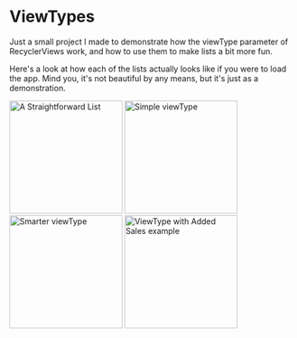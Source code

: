 # ViewTypes
Just a small project I made to demonstrate how the viewType parameter of RecyclerViews work, and how to use them to make lists a bit more fun.

Here's a look at how each of the lists actually looks like if you were to load the app. Mind you, it's not beautiful by any means, but it's just as a demonstration.

<img src="https://dl.pushbulletusercontent.com/QqFuXX9nkUcHlqOvGfbiheLrFHO7N33P/Screenshot_2015-09-12-17-45-45.png" alt="A Straightforward List" width="200">
<img src="https://dl.pushbulletusercontent.com/5LjbFyndvS4JBxDXc8FYw03kb4UTUFTt/Screenshot_2015-09-12-17-46-04.png" alt="Simple viewType" width="200">
<img src="https://dl.pushbulletusercontent.com/BRKQYnoMUajE3TGOepYZnW6BdYouEnma/Screenshot_2015-09-12-17-46-22.png" alt="Smarter viewType" width="200">
<img src="https://dl.pushbulletusercontent.com/IgMWH8vFUQh0LCrlYjtvZC3IpOGhAUoa/Screenshot_2015-09-12-17-46-32.png" alt="ViewType with Added Sales example" width="200">
